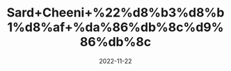 ---
title: 'Sard+Cheeni+%22%d8%b3%d8%b1%d8%af+%da%86%db%8c%d9%86%db%8c'
date: '2022-11-22' 
metatag: '' 
inventory: '0' 
draft: false 
# meta description 
shortDescripton: 'Cubeb+%22+People+use+cubebs+for+increasing+urination+to+relieve+water+retention+(as+a+diuretic).+They+also+use+it+to+treat+a+certain+parasitic+infection+in+the+intestines+called+amoebic+dysentery.+Other+uses+include+treatment+of+intestinal+gas%2c+gonorrhea%2c+and+cancer.+Some+people+take+it+for+loosening+mucus.'
description: 'Herbs+%d8%ac%da%91%db%8c+%d8%a8%d9%88%d9%b9%db%8c'
longdescription: ''
tags: ''
brand: ''
subCategory: ''
unit: '50 gm-Pk'
sellCount: '0'
featured: True
# product Price
price: '40.0'
# Product Short Description
shortDescription: 'Cubeb+%22+People+use+cubebs+for+increasing+urination+to+relieve+water+retention+(as+a+diuretic).+They+also+use+it+to+treat+a+certain+parasitic+infection+in+the+intestines+called+amoebic+dysentery.+Other+uses+include+treatment+of+intestinal+gas%2c+gonorrhea%2c+and+cancer.+Some+people+take+it+for+loosening+mucus.'
productID: 'EA54DE00-0B2D-ED11-9968-005056B3A416'
type: 'products'
category: 'Herbs+%d8%ac%da%91%db%8c+%d8%a8%d9%88%d9%b9%db%8c' 
thumnailproduct: 'https://eraconnect.blob.core.windows.net/product-images/aminsaddiquidawakhana/EA54DE00-0B2D-ED11-9968-005056B3A416.webp' 
images:
  - image: 'https://eraconnect.blob.core.windows.net/product-images/aminsaddiquidawakhana/EA54DE00-0B2D-ED11-9968-005056B3A416.webp'  
Variants:
---